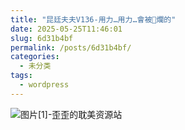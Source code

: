 ```yaml
---
title: "昆廷夫夫V136-用力…用力…會被🌿爛的"
date: 2025-05-25T11:46:01
slug: 6d31b4bf
permalink: /posts/6d31b4bf/
categories:
  - 未分类
tags:
  - wordpress
---
```


![图片[1]-歪歪的耽美资源站](/images/wp/6d31b4bf-866700ed.jpg)
